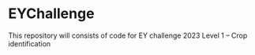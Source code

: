 # EYChallenge
This repository will consists of code for EY challenge 2023 Level 1 – Crop identification
